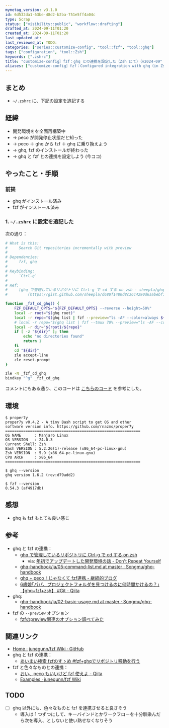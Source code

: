 ```yaml
---
mymetag_version: v3.1.0
id: 6d532da1-63be-48d2-b2ba-751e5ff4a04c
type: Scrap
status: ["visibility::public", "workflow::drafting"]
drafted_at: 2024-09-11T01:20
created_at: 2024-09-11T01:20
last_updated_at:
last_reviewed_at: TODO:
categories: ["series::customize-config", "tool::fzf", "tool::ghq"]
tags: ["configuration", "tool::Zsh"]
keywords: [".zshrc"]
title: "customize-config］fzf：ghq との連携を設定した（Zsh にて）（v2024-09"
aliases: ["customize-config］fzf：Configured integration with ghq（in Zsh）（v2024-09"]
---
```


## まとめ

- `~/.zshrc` に、下記の設定を追記する

## 経緯

- 開発環境をを全面再構築中
- -> peco が開発停止状態だと知った
- -> peco ＋ ghq から fzf ＋ ghq に乗り換えよう
- -> ghq, fzf のインストールが終わった
- -> ghq と fzf との連携を設定しよう (今ココ)

## やったこと・手順

### 前提

- ghq がインストール済み
- fzf がインストール済み

### 1. `~/.zshrc` に設定を追記した

次の通り：

```sh
# What is this:
#     Search Git repositories incrementally with preview
#
# Dependencies:
#     fzf, ghq
#
# Keybinding:
#     `Ctrl-g`
#
# Ref:
#     [ghq で管理しているリポジトリに Ctrl-g で cd する on zsh - sheepla/ghq-fzf.zsh]
#         (https://gist.github.com/sheepla/d680f1480d8c36c4290d6aabebf1abc6)

function _fzf_cd_ghq() {
    FZF_DEFAULT_OPTS="${FZF_DEFAULT_OPTS} --reverse --height=50%"
    local -r root="$(ghq root)"
    local -r repo="$(ghq list | fzf --preview="ls -AF --color=always ${root}/{1}")"
    # local -r repo="$(ghq list | fzf --tmux 70% --preview="ls -AF --color=always ${root}/{1}")"
    local -r dir="${root}/${repo}"
    if [ -z "${dir}" ]; then
        echo "no directories found"
        return 1
    fi
    cd "${dir}"
    zle accept-line
    zle reset-prompt
}

zle -N _fzf_cd_ghq
bindkey "^g" _fzf_cd_ghq
```

コメントにもある通り、このコードは [こちらのコード](https://gist.github.com/sheepla/d680f1480d8c36c4290d6aabebf1abc6) を参考にした。

## 環境

```console
$ proper7y
proper7y v0.4.2 - A tiny Bash script to get OS and other
software version info. https://github.com/rnazmo/proper7y
============================================================
OS NAME      : Manjaro Linux
OS VERSION   : 24.0.3
Current Shell: Zsh
Bash VERSION : 5.2.26(1)-release (x86_64-pc-linux-gnu)
Zsh VERSION  : 5.9 (x86_64-pc-linux-gnu)
CPU ARCH     : x86_64
============================================================

$ ghq --version
ghq version 1.6.2 (rev:d79add2)

$ fzf --version
0.54.3 (af4917db)
```

## 感想

- ghq も fzf もとても良い感じ

## 参考

- ghq と fzf の連携：
    - [ghq で管理しているリポジトリに Ctrl-g で cd する on zsh](https://gist.github.com/sheepla/d680f1480d8c36c4290d6aabebf1abc6)
        - via: [年初でアップデートした開発環境の話 - Don't Repeat Yourself](https://blog-dry.com/entry/2024/01/16/144341)
    - [ghq-handbook/ja/05-command-list.md at master · Songmu/ghq-handbook](https://github.com/Songmu/ghq-handbook/blob/97d02519598835f635260988cfa45e58ec4afe35/ja/05-command-list.md)
    - [ghq + peco！じゃなくて fzf連携 - 継続的ブログ](https://blog.fakiyer.com/entry/2016/01/29/142620)
    - [6歳娘｢パパ、プロジェクトフォルダを見つけるのに何時間かけるの？｣【ghq+fzf+zsh】 #Git - Qiita](https://qiita.com/tomoyamachi/items/e51d2906a5bb24cf1684#ghq-fzf%E3%82%92%E7%B5%84%E3%81%BF%E5%90%88%E3%82%8F%E3%81%9B%E3%82%8B)
- ghq:
    - [ghq-handbook/ja/02-basic-usage.md at master · Songmu/ghq-handbook](https://github.com/Songmu/ghq-handbook/blob/97d02519598835f635260988cfa45e58ec4afe35/ja/02-basic-usage.md)
- fzf の `--preview` オプション
    - [fzfのpreview関連のオプション調べてみた](https://zenn.dev/eetann/articles/2022-08-27-fzf-preview#%7B%E6%95%B0%E5%AD%97%7D)

## 関連リンク

- [Home · junegunn/fzf Wiki · GitHub](https://web.archive.org/web/20220114103259/https://github.com/junegunn/fzf/wiki)
- ghq と fzf の連携：
    - [あいまい検索 fzfのすゝめ #fzf+ghqでリポジトリ移動を行う](https://zenn.dev/nowa0402/articles/5eb780280f2523#fzf%2Bghq%E3%81%A7%E3%83%AA%E3%83%9D%E3%82%B8%E3%83%88%E3%83%AA%E7%A7%BB%E5%8B%95%E3%82%92%E8%A1%8C%E3%81%86)
- fzf と色々なものとの連携：
    - [おい、peco もいいけど fzf 使えよ - Qiita](https://web.archive.org/web/20220109193019/https://qiita.com/b4b4r07/items/9e1bbffb1be70b6ce033)
    - [Examples · junegunn/fzf Wiki](https://github.com/junegunn/fzf/wiki/Examples)

## TODO

- [ ] ghq 以外にも、色々なものと fzf を連携させると良さそう
    - 導入は 1 つずつにして、キーバインドとかワークフローを十分馴染んだら次を導入、としないと使い熟せなくなりそう
